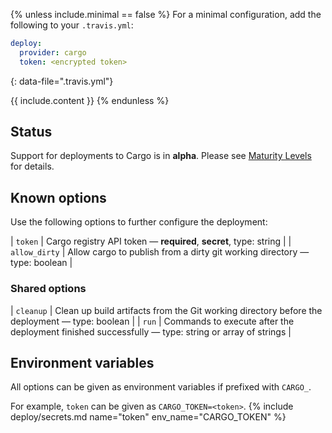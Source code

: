 {% unless include.minimal == false %}
For a minimal configuration, add the following to your `.travis.yml`:

```yaml
deploy:
  provider: cargo
  token: <encrypted token>
```
{: data-file=".travis.yml"}



{{ include.content }}
{% endunless %}

## Status

Support for deployments to Cargo is in **alpha**. Please see [Maturity Levels](/user/deployment-v2#maturity-levels) for details.
## Known options

Use the following options to further configure the deployment:

| `token` | Cargo registry API token &mdash; **required**, **secret**, type: string |
| `allow_dirty` | Allow cargo to publish from a dirty git working directory &mdash; type: boolean |

### Shared options

| `cleanup` | Clean up build artifacts from the Git working directory before the deployment &mdash; type: boolean |
| `run` | Commands to execute after the deployment finished successfully &mdash; type: string or array of strings |

## Environment variables

All options can be given as environment variables if prefixed with `CARGO_`.

For example, `token` can be given as `CARGO_TOKEN=<token>`.
{% include deploy/secrets.md name="token" env_name="CARGO_TOKEN" %}